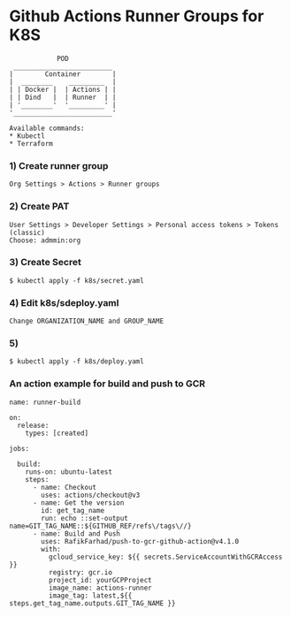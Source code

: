 # Github Actions Runner Groups for K8S
```
            POD 
 _________________________
|        Container        |
|  ________    _________  |
| | Docker |  | Actions | |
| | Dind   |  | Runner  | |
| '________'  '_________' |
'_________________________'

```

```
Available commands:
* Kubectl
* Terraform
```
### 1) Create runner group
```
Org Settings > Actions > Runner groups
```

### 2) Create PAT
```
User Settings > Developer Settings > Personal access tokens > Tokens (classic)
Choose: admmin:org
```

### 3) Create Secret
```
$ kubectl apply -f k8s/secret.yaml
```

### 4) Edit k8s/sdeploy.yaml
```
Change ORGANIZATION_NAME and GROUP_NAME
```

### 5)
```
$ kubectl apply -f k8s/deploy.yaml
```

### An action example for build and push to GCR
```
name: runner-build

on: 
  release:
    types: [created]

jobs:

  build:
    runs-on: ubuntu-latest
    steps:
      - name: Checkout
        uses: actions/checkout@v3
      - name: Get the version
        id: get_tag_name
        run: echo ::set-output name=GIT_TAG_NAME::${GITHUB_REF/refs\/tags\//}        
      - name: Build and Push
        uses: RafikFarhad/push-to-gcr-github-action@v4.1.0
        with:
          gcloud_service_key: ${{ secrets.ServiceAccountWithGCRAccess }}
          registry: gcr.io
          project_id: yourGCPProject
          image_name: actions-runner
          image_tag: latest,${{ steps.get_tag_name.outputs.GIT_TAG_NAME }}
```
